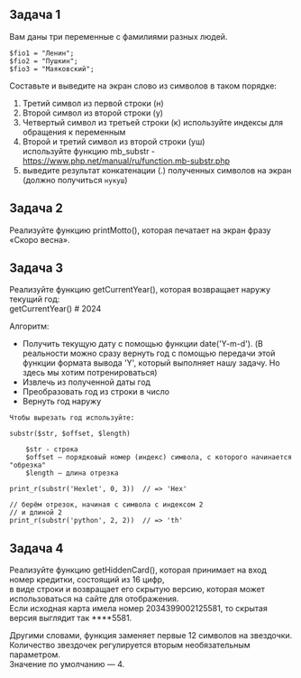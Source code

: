 ## Задача 1
Вам даны три переменные с фамилиями разных людей.  
```
$fio1 = "Ленин";
$fio2 = "Пушкин";
$fio3 = "Маяковский";
```
Составьте и выведите на экран слово из символов в таком порядке:  
1) Третий символ из первой строки  (н)
2) Второй символ из второй строки (у)
3) Четвертый символ из третьей строки (к)
используйте индексы для обращения к переменным
4) Второй и третий символ из второй строки (уш)  
используйте функцию mb_substr - https://www.php.net/manual/ru/function.mb-substr.php  
5) выведите результат конкатенации (.) полученных символов на экран  
(должно получиться `нукуш`)

## Задача 2
Реализуйте функцию printMotto(), которая печатает на экран фразу «Скоро весна».  

## Задача 3
Реализуйте функцию getCurrentYear(), которая возвращает наружу текущий год:  
getCurrentYear()  # 2024

Алгоритм:
- Получить текущую дату с помощью функции date('Y-m-d').
(В реальности можно сразу вернуть год с помощью передачи этой функции формата вывода 'Y', который выполняет нашу задачу.
Но здесь мы хотим потренироваться)  
- Извлечь из полученной даты год  
- Преобразовать год из строки в число   
- Вернуть год наружу
```
Чтобы вырезать год используйте:

substr($str, $offset, $length)

    $str - строка
    $offset — порядковый номер (индекс) символа, с которого начинается "обрезка"
    $length — длина отрезка

print_r(substr('Hexlet', 0, 3))  // => 'Hex'
 
// берём отрезок, начиная с символа с индексом 2
// и длиной 2
print_r(substr('python', 2, 2))  // => 'th'
```

## Задача 4
Реализуйте функцию getHiddenCard(), которая принимает на вход номер кредитки, состоящий из 16 цифр,   
в виде строки и возвращает его скрытую версию, которая может использоваться на сайте для отображения.  
Если исходная карта имела номер 2034399002125581, то скрытая версия выглядит так ****5581.  

Другими словами, функция заменяет первые 12 символов на звездочки.  
Количество звездочек регулируется вторым необязательным параметром.  
Значение по умолчанию — 4. 
